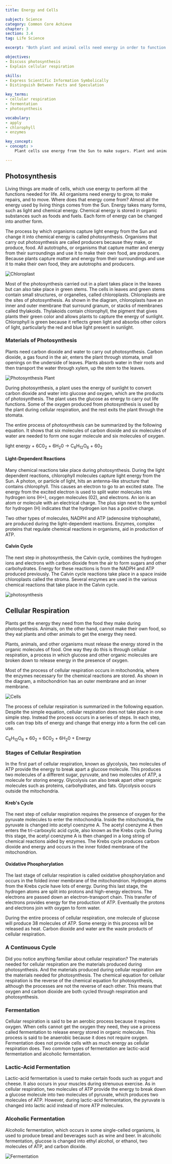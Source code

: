 ```yaml
---
title: Energy and Cells

subject: Science
category: Common Core Achieve
chapter: 3
section: 3.4
tag: Life Science

excerpt: "Both plant and animal cells need energy in order to function properly. Learn how plant and animal cells convert the energy molecules into sugar that is used in chemical reactions that produce energy-storing molecules called ATP. ATP is the energy source for all cellular functions."

objectives:
- Discuss photosynthesis
- Explain cellular respiration

skills:
- Express Scientific Information Symbolically
- Distinguish Between Facts and Speculation

key_terms:
- cellular respiration
- fermentation
- photosynthesis

vocabulary:
- apply
- chlorophyll
- enzymes

key_concept:
- concept: >
    Plant cells use energy from the Sun to make sugars. Plant and animal cells break down sugars and other food molecules to release energy cells can use.

---
```


## Photosynthesis

Living things are made of cells, which use energy to perform all the functions needed for life. All organisms need energy to grow, to make repairs, and to move. Where does that energy come from? Almost all the energy used by living things comes from the Sun. Energy takes many forms, such as light and chemical energy. Chemical energy is stored in organic substances such as foods and fuels. Each form of energy can be changed into another form.

The process by which organisms capture light energy from the Sun and change it into chemical energy is called photosynthesis. Organisms that carry out photosynthesis are called producers because they make, or produce, food. All autotrophs, or organisms that capture matter and energy from their surroundings and use it to make their own food, are producers. Because plants capture matter and energy from their surroundings and use it to make their own food, they are autotrophs and producers.

![Chloroplast]()

Most of the photosynthesis carried out in a plant takes place in the leaves but can also take place in green stems. The cells in leaves and green stems contain small structures, or organelles, called chloroplasts. Chloroplasts are the sites of photosynthesis. As shown in the diagram, chloroplasts have an inner and outer membrane that surround granum, or stacks of membranes called thylakoids. Thylakoids contain chlorophyll, the pigment that gives plants their green color and allows plants to capture the energy of sunlight. Chlorophyll is green because it reflects green light and absorbs other colors of light, particularly the red and blue light present in sunlight.

### Materials of Photosynthesis

Plants need carbon dioxide and water to carry out photosynthesis. Carbon dioxide, a gas found in the air, enters the plant through stomata, small openings on the underside of leaves. Plants absorb water in their roots and then transport the water through xylem, up the stem to the leaves.

![Photosynthesis Plant]()

During photosynthesis, a plant uses the energy of sunlight to convert carbon dioxide and water into glucose and oxygen, which are the products of photosynthesis. The plant uses the glucose as energy to carry out life functions. Some of the oxygen produced from photosynthesis is used by the plant during cellular respiration, and the rest exits the plant through the stomata.

The entire process of photosynthesis can be summarized by the following equation. It shows that six molecules of carbon dioxide and six molecules of water are needed to form one sugar molecule and six molecules of oxygen.

light energy + 6C0<sub>2</sub> + 6H<sub>2</sub>0 &rarr; C<sub>6</sub>H<sub>12</sub>O<sub>6</sub> + 60<sub>2</sub>

#### Light-Dependent Reactions

Many chemical reactions take place during photosynthesis. During the light dependent reactions, chlorophyll molecules capture light energy from the Sun. A photon, or particle of light, hits an antenna-like structure that contains chlorophyll. This causes an electron to go to an excited state. The energy from the excited electron is used to split water molecules into hydrogen ions (H+), oxygen molecules (02), and electrons. An ion is an atom or molecule with an electrical charge. The plus sign next to the symbol for hydrogen (H) indicates that the hydrogen ion has a positive charge.

Two other types of molecules, NADPH and ATP (adenosine triphosphate), are produced during the light-dependent reactions. Enzymes, complex proteins that regulate chemical reactions in organisms, aid in production of ATP.

#### Calvin Cycle

The next step in photosynthesis, the Calvin cycle, combines the hydrogen ions and electrons with carbon dioxide from the air to form sugars and other carbohydrates. Energy for these reactions is from the NADPH and ATP produced previously. The Calvin cycle reactions take place in a space inside chloroplasts called the stroma. Several enzymes are used in the various chemical reactions that take place in the Calvin cycle.

![photosynthesis]()

## Cellular Respiration

Plants get the energy they need from the food they make during photosynthesis. Animals, on the other hand, cannot make their own food, so they eat plants and other animals to get the energy they need.

Plants, animals, and other organisms must release the energy stored in the organic molecules of food. One way they do this is through cellular respiration, a process in which glucose and other organic molecules are broken down to release energy in the presence of oxygen.

Most of the process of cellular respiration occurs in mitochondria, where the enzymes necessary for the chemical reactions are stored. As shown in the diagram, a mitochondrion has an outer membrane and an inner membrane.

![Cells]()

The process of cellular respiration is summarized in the following equation. Despite the simple equation, cellular respiration does not take place in one simple step. Instead the process occurs in a series of steps. In each step, cells can trap bits of energy and change that energy into a form the cell can use.

C<sub>6</sub>H<sub>12</sub>O<sub>6</sub> + 60<sub>2</sub> = 6C0<sub>2</sub> + 6H<sub>2</sub>0 + Energy

### Stages of Cellular Respiration

In the first part of cellular respiration, known as glycolysis, two molecules of ATP provide the energy to break apart a glucose molecule. This produces two molecules of a different sugar, pyruvate, and two molecules of ATP, a molecule for storing energy. Glycolysis can also break apart other organic molecules such as proteins, carbohydrates, and fats. Glycolysis occurs outside the mitochondria.

#### Kreb's Cycle

The next step of cellular respiration requires the presence of oxygen for the pyruvate molecules to enter the mitochondria. Inside the mitochondria, the pyruvate is changed into acetyl coenzyme A. The acetyl coenzyme A then enters the tri-carboxylic acid cycle, also known as the Krebs cycle. During this stage, the acetyl coenzyme A is then changed in a long string of chemical reactions aided by enzymes. The Krebs cycle produces carbon dioxide and energy and occurs in the inner folded membrane of the mitochondrion.

#### Oxidative Phosphorylation

The last stage of cellular respiration is called oxidative phosphorylation and occurs in the folded inner membrane of the mitochondrion. Hydrogen atoms from the Krebs cycle have lots of energy. During this last stage, the hydrogen atoms are split into protons and high-energy electrons. The electrons are passed down an electron-transport chain. This transfer of electrons provides energy for the production of ATP. Eventually the protons and electrons join with oxygen to form water.

During the entire process of cellular respiration, one molecule of glucose will produce 38 molecules of ATP. Some energy in this process will be released as heat. Carbon dioxide and water are the waste products of cellular respiration.

### A Continuous Cycle

Did you notice anything familiar about cellular respiration? The materials needed for cellular respiration are the materials produced during photosynthesis. And the materials produced during cellular respiration are the materials needed for photosynthesis. The chemical equation for cellular respiration is the reverse of the chemical equation for photosynthesis, although the processes are not the reverse of each other. This means that oxygen and carbon dioxide are both cycled through respiration and photosynthesis.

### Fermentation

Cellular respiration is said to be an aerobic process because it requires oxygen. When cells cannot get the oxygen they need, they use a process called fermentation to release energy stored in organic molecules. This process is said to be anaerobic because it does not require oxygen. Fermentation does not provide cells with as much energy as cellular respiration does. Two common types of fermentation are lactic-acid fermentation and alcoholic fermentation.

### Lactic-Acid Fermentation

Lactic-acid fermentation is used to make certain foods such as yogurt and cheese. It also occurs in your muscles during strenuous exercise. As in cellular respiration, two molecules of ATP provide the energy to break down a glucose molecule into two molecules of pyruvate, which produces two molecules of ATP. However, during lactic-acid fermentation, the pyruvate is changed into lactic acid instead of more ATP molecules.

### Alcoholic Fermentation

Alcoholic fermentation, which occurs in some single-celled organisms, is used to produce bread and beverages such as wine and beer. In alcoholic fermentation, glucose is changed into ethyl alcohol, or ethanol, two molecules of ATP, and carbon dioxide.

![Fermentation]()